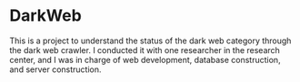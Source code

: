 # DarkWeb
This is a project to understand the status of the dark web category through the dark web crawler. 
I conducted it with one researcher in the research center, and I was in charge of web development, database construction, and server construction.
